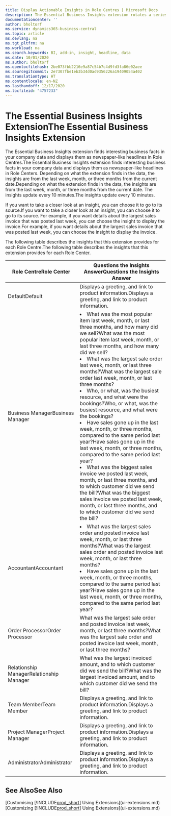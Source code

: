 ```yaml
---
title: Display Actionable Insights in Role Centres | Microsoft Docs
description: The Essential Business Insights extension rotates a series of business insights on Role Centres.
documentationcenter: ''
author: bholtorf
ms.service: dynamics365-business-central
ms.topic: article
ms.devlang: na
ms.tgt_pltfrm: na
ms.workload: na
ms.search.keywords: BI, add-in, insight, headline, data
ms.date: 10/01/2020
ms.author: bholtorf
ms.openlocfilehash: 2be073fbb2216e9a87c54b7c4d9fd3fa86e02aee
ms.sourcegitcommit: 2e7307fbe1eb3b34d0ad9356226a19409054a402
ms.translationtype: HT
ms.contentlocale: en-NZ
ms.lasthandoff: 12/17/2020
ms.locfileid: "4757233"
---
```

# <a name="the-essential-business-insights-extension"></a><span data-ttu-id="afdba-103">The Essential Business Insights Extension</span><span class="sxs-lookup"><span data-stu-id="afdba-103">The Essential Business Insights Extension</span></span>
<span data-ttu-id="afdba-104">The Essential Business Insights extension finds interesting business facts in your company data and displays them as newspaper-like headlines in Role Centres.</span><span class="sxs-lookup"><span data-stu-id="afdba-104">The Essential Business Insights extension finds interesting business facts in your company data and displays them as newspaper-like headlines in Role Centers.</span></span> <span data-ttu-id="afdba-105">Depending on what the extension finds in the data, the insights are from the last week, month, or three months from the current date.</span><span class="sxs-lookup"><span data-stu-id="afdba-105">Depending on what the extension finds in the data, the insights are from the last week, month, or three months from the current date.</span></span> <span data-ttu-id="afdba-106">The insights update every 10 minutes.</span><span class="sxs-lookup"><span data-stu-id="afdba-106">The insights update every 10 minutes.</span></span>  

<span data-ttu-id="afdba-107">If you want to take a closer look at an insight, you can choose it to go to its source.</span><span class="sxs-lookup"><span data-stu-id="afdba-107">If you want to take a closer look at an insight, you can choose it to go to its source.</span></span> <span data-ttu-id="afdba-108">For example, if you want details about the largest sales invoice that was posted last week, you can choose the insight to display the invoice.</span><span class="sxs-lookup"><span data-stu-id="afdba-108">For example, if you want details about the largest sales invoice that was posted last week, you can choose the insight to display the invoice.</span></span>

<span data-ttu-id="afdba-109">The following table describes the insights that this extension provides for each Role Centre.</span><span class="sxs-lookup"><span data-stu-id="afdba-109">The following table describes the insights that this extension provides for each Role Center.</span></span>

|<span data-ttu-id="afdba-110">Role Centre</span><span class="sxs-lookup"><span data-stu-id="afdba-110">Role Center</span></span>|<span data-ttu-id="afdba-111">Questions the Insights Answer</span><span class="sxs-lookup"><span data-stu-id="afdba-111">Questions the Insights Answer</span></span>|
|----|-----|
|<span data-ttu-id="afdba-112">Default</span><span class="sxs-lookup"><span data-stu-id="afdba-112">Default</span></span>|<span data-ttu-id="afdba-113">Displays a greeting, and link to product information.</span><span class="sxs-lookup"><span data-stu-id="afdba-113">Displays a greeting, and link to product information.</span></span>|
|<span data-ttu-id="afdba-114">Business Manager</span><span class="sxs-lookup"><span data-stu-id="afdba-114">Business Manager</span></span>|<li> <span data-ttu-id="afdba-115">What was the most popular item last week, month, or last three months, and how many did we sell?</span><span class="sxs-lookup"><span data-stu-id="afdba-115">What was the most popular item last week, month, or last three months, and how many did we sell?</span></span><br><li> <span data-ttu-id="afdba-116">What was the largest sale order last week, month, or last three months?</span><span class="sxs-lookup"><span data-stu-id="afdba-116">What was the largest sale order last week, month, or last three months?</span></span><br><li> <span data-ttu-id="afdba-117">Who, or what, was the busiest resource, and what were the bookings?</span><span class="sxs-lookup"><span data-stu-id="afdba-117">Who, or what, was the busiest resource, and what were the bookings?</span></span><br><li> <span data-ttu-id="afdba-118">Have sales gone up in the last week, month, or three months, compared to the same period last year?</span><span class="sxs-lookup"><span data-stu-id="afdba-118">Have sales gone up in the last week, month, or three months, compared to the same period last year?</span></span><br><li> <span data-ttu-id="afdba-119">What was the biggest sales invoice we posted last week, month, or last three months, and to which customer did we send the bill?</span><span class="sxs-lookup"><span data-stu-id="afdba-119">What was the biggest sales invoice we posted last week, month, or last three months, and to which customer did we send the bill?</span></span></li> |
|<span data-ttu-id="afdba-120">Accountant</span><span class="sxs-lookup"><span data-stu-id="afdba-120">Accountant</span></span>|<li> <span data-ttu-id="afdba-121">What was the largest sales order and posted invoice last week, month, or last three months?</span><span class="sxs-lookup"><span data-stu-id="afdba-121">What was the largest sales order and posted invoice last week, month, or last three months?</span></span><br><li> <span data-ttu-id="afdba-122">Have sales gone up in the last week, month, or three months, compared to the same period last year?</span><span class="sxs-lookup"><span data-stu-id="afdba-122">Have sales gone up in the last week, month, or three months, compared to the same period last year?</span></span> |
|<span data-ttu-id="afdba-123">Order Processor</span><span class="sxs-lookup"><span data-stu-id="afdba-123">Order Processor</span></span>| <span data-ttu-id="afdba-124">What was the largest sale order and posted invoice last week, month, or last three months?</span><span class="sxs-lookup"><span data-stu-id="afdba-124">What was the largest sale order and posted invoice last week, month, or last three months?</span></span>|
|<span data-ttu-id="afdba-125">Relationship Manager</span><span class="sxs-lookup"><span data-stu-id="afdba-125">Relationship Manager</span></span>| <span data-ttu-id="afdba-126">What was the largest invoiced amount, and to which customer did we send the bill?</span><span class="sxs-lookup"><span data-stu-id="afdba-126">What was the largest invoiced amount, and to which customer did we send the bill?</span></span>|
|<span data-ttu-id="afdba-127">Team Member</span><span class="sxs-lookup"><span data-stu-id="afdba-127">Team Member</span></span>| <span data-ttu-id="afdba-128">Displays a greeting, and link to product information.</span><span class="sxs-lookup"><span data-stu-id="afdba-128">Displays a greeting, and link to product information.</span></span>|
|<span data-ttu-id="afdba-129">Project Manager</span><span class="sxs-lookup"><span data-stu-id="afdba-129">Project Manager</span></span>| <span data-ttu-id="afdba-130">Displays a greeting, and link to product information.</span><span class="sxs-lookup"><span data-stu-id="afdba-130">Displays a greeting, and link to product information.</span></span>|
|<span data-ttu-id="afdba-131">Administrator</span><span class="sxs-lookup"><span data-stu-id="afdba-131">Administrator</span></span>| <span data-ttu-id="afdba-132">Displays a greeting, and link to product information.</span><span class="sxs-lookup"><span data-stu-id="afdba-132">Displays a greeting, and link to product information.</span></span>|

## <a name="see-also"></a><span data-ttu-id="afdba-133">See Also</span><span class="sxs-lookup"><span data-stu-id="afdba-133">See Also</span></span>
<span data-ttu-id="afdba-134">[Customising [!INCLUDE[prod_short](includes/prod_short.md)] Using Extensions](ui-extensions.md)</span><span class="sxs-lookup"><span data-stu-id="afdba-134">[Customizing [!INCLUDE[prod_short](includes/prod_short.md)] Using Extensions](ui-extensions.md)</span></span>
